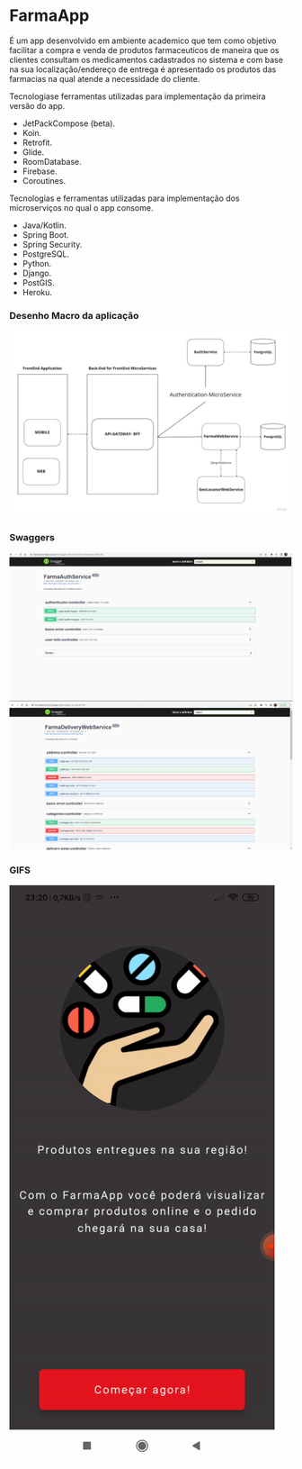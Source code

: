 # FarmaApp

É um app desenvolvido em ambiente academico que tem como objetivo facilitar a compra e venda de produtos farmaceuticos de maneira que os clientes consultam os medicamentos cadastrados no sistema e com base na sua localização/endereço de entrega é apresentado os produtos das farmacias na qual atende a necessidade do cliente.


Tecnologiase ferramentas utilizadas para implementação da primeira versão do app.
  - JetPackCompose (beta).
  - Koin.
  - Retrofit.
  - Glide.
  - RoomDatabase.
  - Firebase.
  - Coroutines.
  
  
Tecnologias e ferramentas utilizadas para implementação dos microserviços no qual o app consome.
  - Java/Kotlin.
  - Spring Boot.
  - Spring Security.
  - PostgreSQL.
  - Python.
  - Django.
  - PostGIS.
  - Heroku.



### Desenho Macro da aplicação

![Screenshot](xto.jpg)


### Swaggers
![Screenshot](farma_auth_swagger.png)
![Screenshot](farma_delivery_swagger.png)
### GIFS

![Alt Text](ezgif.com-gif-maker.gif)
